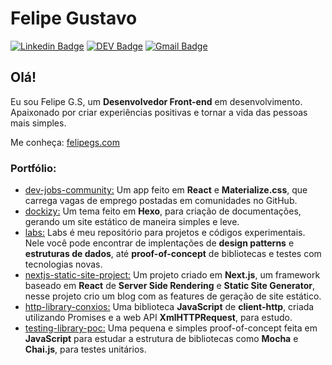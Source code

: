 # Felipe Gustavo

[![Linkedin Badge](https://img.shields.io/badge/-LinkedIn-blue?style=flat-square&logo=Linkedin&logoColor=white&link=https://www.linkedin.com/in/lucas-bittencourt/)](https://www.linkedin.com/in/felipegustavos/)
[![DEV Badge](https://img.shields.io/badge/-DEV.to-000?style=flat-square&logo=dev.to&logoColor=white&link=https://dev.to/lucasgdb)](https://dev.to/felipegs)
[![Gmail Badge](https://img.shields.io/badge/-Gmail-c14438?style=flat-square&logo=Gmail&logoColor=white&link=mailto:lucasgdbittencourt@gmail.com)](mailto:felipegdas07@gmail.com)

## Olá!

Eu sou Felipe G.S, um **Desenvolvedor Front-end** em desenvolvimento.  
Apaixonado por criar experiências positivas e tornar a vida das pessoas mais simples.

Me conheça: [felipegs.com](https://felipegs.com/)

### Portfólio:
- [dev-jobs-community:](https://github.com/felipegs07/dev-jobs-community) Um app feito em **React** e **Materialize.css**, que carrega vagas de emprego postadas em comunidades no GitHub.
- [dockizy:](https://github.com/felipegs07/dockizy) Um tema feito em **Hexo**, para criação de documentações, gerando um site estático de maneira simples e leve.
- [labs:](https://github.com/felipegs07/labs) Labs é meu repositório para projetos e códigos experimentais. Nele você pode encontrar de implentações de **design patterns** e **estruturas de dados**, até **proof-of-concept** de bibliotecas e testes com tecnologias novas.
- [nextjs-static-site-project:](https://github.com/felipegs07/nextjs-static-site-project) Um projeto criado em **Next.js**, um framework baseado em **React** de  **Server Side Rendering** e **Static Site Generator**, nesse projeto crio um blog com as features de geração de site estático.
- [http-library-conxios:](https://github.com/felipegs07/http-library-conxios) Uma biblioteca **JavaScript** de **client-http**, criada utilizando Promises e a web API **XmlHTTPRequest**, para estudo.
- [testing-library-poc:](https://github.com/felipegs07/testing-library-poc) Uma pequena e simples proof-of-concept feita em **JavaScript** para estudar a estrutura de bibliotecas como **Mocha** e **Chai.js**, para testes unitários.
